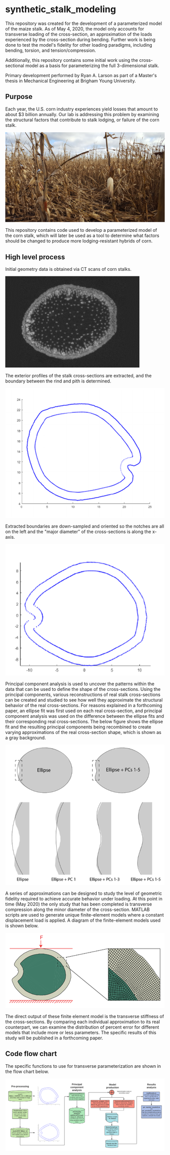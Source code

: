 # synthetic_stalk_modeling
This repository was created for the development of a parameterized model of the maize stalk.
As of May 4, 2020, the model only accounts for transverse loading of the cross-section, an approximation of the loads experienced by the cross-section during bending.
Further work is being done to test the model's fidelity for other loading paradigms, including bending, torsion, and tension/compression.

Additionally, this repository contains some initial work using the cross-sectional model as a basis for parameterizing the full 3-dimensional stalk.

Primary development performed by Ryan A. Larson as part of a Master's thesis in Mechanical Engineering at Brigham Young University.

## Purpose
Each year, the U.S. corn industry experiences yield losses that amount to about $3 billion annually.
Our lab is addressing this problem by examining the structural factors that contribute to stalk lodging, or failure of the corn stalk.

[lodged_stalks]: https://github.com/byu-crop-biomechanics-lab/synthetic_stalk_modeling/blob/master/Stalk_lodging.png "Lodged corn stalks, Iowa, 2019"

![alt text][lodged_stalks]

This repository contains code used to develop a parameterized model of the corn stalk, which will later be used as a tool to determine what factors should be changed to produce more lodging-resistant hybrids of corn.

## High level process
Initial geometry data is obtained via CT scans of corn stalks.

[ct_scan]: https://github.com/byu-crop-biomechanics-lab/synthetic_stalk_modeling/blob/master/CT%20cross%20section.png "Representative CT scan of a corn stalk cross-section"

![alt text][ct_scan]

The exterior profiles of the stalk cross-sections are extracted, and the boundary between the rind and pith is determined.

[extracted_boundaries]: https://github.com/byu-crop-biomechanics-lab/synthetic_stalk_modeling/blob/master/extracted_boundaries.png "Plot of an extracted cross-section boundary"

![alt_text][extracted_boundaries]

Extracted boundaries are down-sampled and oriented so the notches are all on the left and the "major diameter" of the cross-sections is along the x-axis.

[downsampled_boundaries]: https://github.com/byu-crop-biomechanics-lab/synthetic_stalk_modeling/blob/master/downsampled_boundaries.png "Plot of an extracted cross-section boundary after down-sampling and orienting"

![alt_text][downsampled_boundaries]


Principal component analysis is used to uncover the patterns within the data that can be used to define the shape of the cross-sections.
Using the principal components, various reconstructions of real stalk cross-sections can be created and studied to see how well they approximate the structural behavior of the real cross-sections.
For reasons explained in a forthcoming paper, an ellipse fit was first used on each real cross-section, and principal component analysis was used on the difference between the ellipse fits and their corresponding real cross-sections.
The below figure shows the ellipse fit and the resulting principal components being recombined to create varying approximations of the real cross-section shape, which is shown as a gray background.

[pca_progression]: https://github.com/byu-crop-biomechanics-lab/synthetic_stalk_modeling/blob/master/Figure_4.png "Principal component reconstruction of a real cross-section, starting from ellipse"

![alt_text][pca_progression]

A series of approximations can be designed to study the level of geometric fidelity required to achieve accurate behavior under loading. 
At this point in time (May 2020) the only study that has been completed is transverse compression along the minor diameter of the cross-section.
MATLAB scripts are used to generate unique finite-element models where a constant displacement load is applied.
A diagram of the finite-element models used is shown below.

[fea_model]: https://github.com/byu-crop-biomechanics-lab/synthetic_stalk_modeling/blob/master/Figure_3.png "Representation of a typical transverse compression finite-element model"

![alt_text][fea_model]

The direct output of these finite element model is the transverse stiffness of the cross-sections.
By comparing each individual approximation to its real counterpart, we can examine the distribution of percent error for different models that include more or less parameters. The specific results of this study will be published in a forthcoming paper.

## Code flow chart
The specific functions to use for transverse parameterization are shown in the flow chart below.

[process_flowchart]: https://github.com/byu-crop-biomechanics-lab/synthetic_stalk_modeling/blob/master/Code_flowchart.png "Code process flow chart"

![alt text][process_flowchart]




